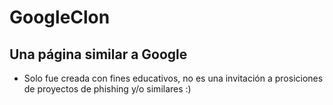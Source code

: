 # GoogleClon

## Una página similar a Google

- Solo fue creada con fines educativos, no es una invitación a prosiciones de proyectos de phishing y/o similares :)

